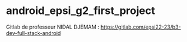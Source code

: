 # android_epsi_g2_first_project

Gitlab de professeur NIDAL DJEMAM : https://gitlab.com/epsi22-23/b3-dev-full-stack-android
